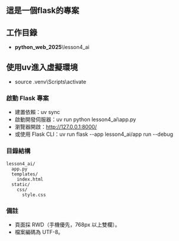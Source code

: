 ## 這是一個flask的專案
## 工作目錄
- __python_web_2025__\lesson4_ai

## 使用uv進入虛擬環境
- source .venv\Scripts\activate

### 啟動 Flask 專案
- 建置依賴：uv sync
- 啟動開發伺服器：uv run python lesson4_ai\app.py
- 瀏覽器開啟：http://127.0.0.1:8000/
- 或使用 Flask CLI：uv run flask --app lesson4_ai/app run --debug

### 目錄結構
```
lesson4_ai/
  app.py
  templates/
    index.html
  static/
    css/
      style.css
```

### 備註
- 頁面採 RWD（手機優先，768px 以上雙欄）。
- 檔案編碼為 UTF-8。